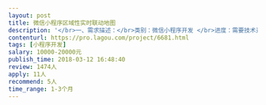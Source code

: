 ```yaml
---                
layout: post       
title: 微信小程序区域性实时联动地图           
description: '</br>一、需求描述：</br>类别：微信小程序开发 </br>进度：需要技术开发。 </br>功能：区域性-实时联动地图坐标，实现用户以地图标签进行聚合和交流的功能。涉及用户登录注册、兴趣标签、平台交易、个人中心以及管理员后台系统，需要技术人员将这些模块进行实现。 </br>技术：前端工程师。</br>二、人才要求：</br>熟悉大型互联网企业信息技术，有社交产品开发经验者优先。</br>三、参考产品：</br>去哪儿网</br>大众点评</br>四、合作方式：</br>开发方式：远程开发。 </br>开发周期：根据开发团队经验技术上报</br>'     
contenturl: https://pro.lagou.com/project/6681.html      
tags: [小程序开发]            
salary: 10000-20000元          
publish_time: 2018-03-12 16:48:40         
review: 1474人                   
apply: 11人                   
recommend: 5人                   
time_range: 1-3个月              
---                 
```

